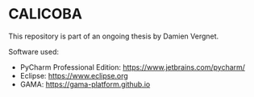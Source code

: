 # CALICOBA

This repository is part of an ongoing thesis by Damien Vergnet.

Software used:
* PyCharm Professional Edition: https://www.jetbrains.com/pycharm/
* Eclipse: https://www.eclipse.org
* GAMA: https://gama-platform.github.io
